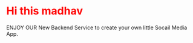 <style>
    h1{
        color:'red'
    }
</style>

<H1 style= "color:red">Hi this madhav</H1>
<P>ENJOY OUR New Backend Service to create your own little Socail Media App.<p>
